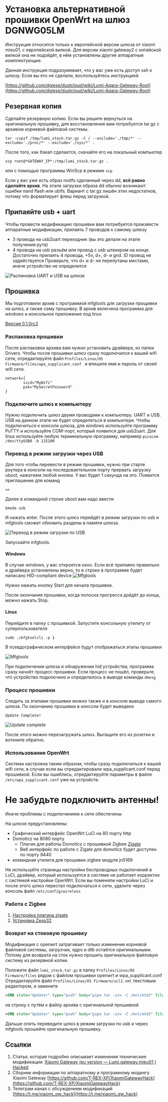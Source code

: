 # Установка альтернативной прошивки OpenWrt на шлюз DGNWG05LM

Инструкция относится только к европейской версии шлюза от xiaomi mieu01, 
с европейской вилкой. Для версии xiaomi gateway2 с китайской вилкой она 
не подойдёт, в нём установлены другие аппаратные комплектующие.

Данная инструкция подразумевает, что у вас уже есть доступ ssh к шлюзу.
Если вы ето не сделали, воспользуйтесь инструкцией

[https://github.com/dgiese/dustcloud/wiki/Lumi-Aqara-Gateway-Root](https://github.com/dgiese/dustcloud/wiki/Lumi-Aqara-Gateway-Root)

## Резервная копия
Сделайте резервную копию. Если вы решите вернуться на
оригинальную прошивку, для восстановления вам потребуется tar.gz с архивом 
корневой файловой системы.

```shell script
tar -cvpzf /tmp/lumi_stock.tar.gz -C / --exclude='./tmp/*' --exclude='./proc/*' --exclude='./sys/*' .
```

После того, как бэкап сделается, скачайте его на локальный компьютер

```shell script
scp root@*GATEWAY_IP*:/tmp/lumi_stock.tar.gz .
```

или с помощью программы WinScp в режиме `scp`

Если у вас уже есть образ rootfs сделанный через dd, **всё равно сделайте архив**.
На этапе загрузки образа dd обычно возникают ошибки nand flash или ubifs. Вариант
с tar.gz лишён этих недостатков, потому что форматирует флеш перед загрузкой.

## Припаяйте usb + uart

Чтобы провести модификацию прошивки вам потребуется произвести
 аппаратные модификации, припаять 7 проводов к самому шлюзу
- 3 провода на usb2uart переходник (вы это делали на этапе получения рута)
- 4 провода на usb разъём или провод с usb штекером на конце.
 Достаточно припаять 4 провода, +5v, d+, d- и gnd.
 ID провод не задействуется
 Проверьте, что d+ и d- не перепутаны местами, иначе устройство не определится

![Распиновка UART и USB на шлюзе](images/gateway_pinout.jpg "Как припаивать провода")


## Прошивка

Мы подготовили архив с программой mfgtools для загрузки прощивки на шлюз,
а также саму прошивку. В архив включена программа для windows 
и консольное приложение под linux

[Версия 0.1.0rc2](files/mfgtools-rc2.zip)

### Распаковка прошивки

После распаковки архива вам нужно установить драйвера, из папки Drivers.
Чтобы после прошивки шлюз сразу подключился к вашей wifi сети, 
отредактируйте файл
`Profiles/Linux/OS Firmware/files/wpa_supplicant.conf `
и впишите имя и пароль от своей wifi сети.

    network={
            ssid="MyWifi"
            psk="MySecretPassword"
    }

### Подключите шлюз к компьютеру

Нужно подключить шлюз двумя проводами к компьютеру. UART и USB.
USB на данном этапе не будет определяться в компьютере.
Чтобы подключиться к консоли шлюза, для windows используйте 
программу PuTTY и используйте COM-порт, который появился для usb2uart.
Для linux используйте любую терминальную программу, например
`picocom /dev/ttyUSB0 -b 115200` 


### Перевод в режим загрузки через USB

Для того чтобы перевести в режим прошивки, нужно при старте роутера в 
консоли на последоваетельном порту прервать загрузку uboot, нажатием 
любой кнопки. У вас будет 1 секунда на это. Появится приглашение для команд

    =>

Далее в командной строке uboot вам надо ввести 

    bmode usb

И нажать enter. 
После этого шлюз перейдёт в режим загрузки по usb и mfgtools сможет обновить
разделы в памяти шлюза.

![Переход в режим загрузки по USB](images/bmode_usb.png "Переход в режим загрузки по USB")

Запускайте mfgtools.

#### Windows 
В случае windows, у вас откроется окно. Если всё припаяно правильно и драйвера
установлены верно, то в строке в программе будет написано 
HID-compliant device
![Mfgtools](images/mfgtools_win.png "Mfgtools")

Нужно нажать кнопку Start для начала прошивки. 

После окончания прошивки, когда полоска прогресса дойдёт до конца, можно нажать
Stop.

#### Linux

Перейдите в папку с прошивкой. Запустите консольную утилиту от суперпользователя

```shell script
sudo ./mfgtoolcli -p 1
```

В псевдографическом интерфейсе будут отображаться этапы прошивки

![Mfgtools](images/mfgtools_lin.png)

При подключении шлюза и обнаружении hid устройства, программа сразу начнёт 
процесс прошивки. Если процесс не пошёл, проверьте, что устройство подключено и 
определилось в выводе команды `dmesg`


### Процесс прошивки
Следить за этапами прошивки можно также и в консоли вывода самого шлюза.
По окончанию прошивки в консоли будет выведено 

    Update Complete!

![Update complete](images/update_complete.png)

После этого можно перезагружать шлюз. Вытащите его из розетки и воткните обратно.



### Использование OpenWrt

Система настроена таким образом, чтобы сразу подключаться к вашей wifi сети, 
в случае если вы отредактировали wpa_supplicant.conf перед прошивкой.
Если вы ошиблись, отредактируйте параметры в файле `/etc/wpa_supplicant.conf`
уже на устройсте.

# Не забудьте подключить антенны!

Иначе проблемы с подключением к сети обеспечены

На шлюзе предустановлены: 
- Графический интерфейс OpenWrt LuCi на 80 порту http
- Domoticz на 8080 порту
  - Плагин для работы Domoticz с прошивкой Zigbee [Zigate](https://github.com/pipiche38/Domoticz-Zigate)
  - Веб интерфейс по работе с Zigate для domoticz будет доступен по порту 9440
- командная утилита для прошивки zigbee модуля jn5169

Не используйте страницы настройки беспроводных подключений в LuCi, драйвер, который
используется в системе не работает корректно с системой настройки OpenWrt.
Если вы поменяли настройки LuCi и после этого шлюз перестал подключаться к сети,
удалите через консоль файл `/etc/config/wireless`

### Работа с Zigbee

1. [Настройка плагина zigate](./zigate.md)
2. [Установка Zesp32](./zesp32.md)  

### Возврат на стоковую прошивку

Модификация с openwrt затрагивает только изменение корневой файловой системы, 
загрузчик, ядро и dtb остаётся оригинальными. Потому для возврата на сток нужно
прошить оригинальную файловую систему из резервной копии.

Положите файл `lumi_stock.tar.gz` в папку `Profiles/Linux/OS Firmware/files`
рядом с файлом прошивки openwrt и wpa_supplicant.conf
Отредактируйте файл `Profiles/Linux/OS Firmware/ucl2.xml`
текстовым редактором, и замените 

```xml
<CMD state="Updater" type="push" body="pipe tar -zxv -C /mnt/mtd3" file="files/rc2-domoticz-openwrt-imx6-rootfs.tar.gz" ifdev="MX6UL MX7D MX6ULL">Sending and writting rootfs</CMD>
```

на строку с путём к файлу архива с оригинальной прошивкой

```xml
<CMD state="Updater" type="push" body="pipe tar -zxv -C /mnt/mtd3" file="files/lumi_stock.tar.gz" ifdev="MX6UL MX7D MX6ULL">Sending and writting rootfs</CMD>
```

Дальше опять переведите шлюз в режим загрузки по usb и через mfgtools
прошейте оригинальную прошивку. 


## Ссылки

1. Статья, которая подробно описывает изменения технические модификации: 
[Xiaomi Gateway (eu version — Lumi.gateway.mieu01 ) Hacked](https://habr.com/ru/post/494296/)
2. Сборник информации по аппаратному и програмному модингу Xiaomi Gateway [https://github.com/T-REX-XP/XiaomiGatewayHack](https://github.com/T-REX-XP/XiaomiGatewayHack)
2. Телеграм канал с обсуждением модификаций [https://t.me/xiaomi_gw_hack](https://t.me/xiaomi_gw_hack)
